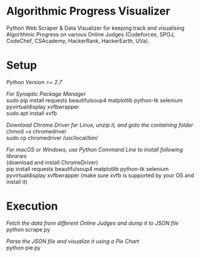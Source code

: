 # Algorithmic Progress Visualizer
Python Web Scraper &amp; Data Visualizer for keeping track and visualising Algorithmic Progress on various Online Judges (Codeforces, SPOJ, CodeChef, CSAcademy, HackerRank, HackerEarth, UVa).   
    
# Setup
*Python Version >= 2.7*   
     
*For Synaptic Package Manager*   
sudo pip install requests beautifulsoup4 matplotlib python-tk selenium pyvirtualdisplay xvfbwrapper    
sudo apt install xvfb    
     
*Download Chrome Driver for Linux, unzip it, and goto the containing folder*    
chmod +x chromedriver   
sudo cp chromedriver /usr/local/bin/   
    
*For macOS or Windows, use Python Command Line to install following libraries*     
(download and install ChromeDriver)    
pip install requests beautifulsoup4 matplotlib python-tk selenium pyvirtualdisplay xvfbwrapper
(make sure xvfb is supported by your OS and install it)   
    
# Execution
*Fetch the data from different Online Judges and dump it to JSON file*    
python scrape.py     
    
*Parse the JSON file and visualize it using a Pie Chart*    
python pie.py
